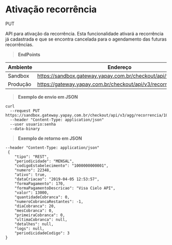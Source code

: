 # Ativação recorrência

<span class="put">PUT</span>

API para ativação da recorrência. Esta funcionalidade ativará a recorrência já cadastrada e que se encontra cancelada para o agendamento das futuras recorrências.


> **EndPoints**

Ambiente | Endereço
-------- | ---------
Sandbox  |https://sandbox.gateway.yapay.com.br/checkout/api/v3/recorrencia
Produção |https://gateway.yapay.com.br/checkout/api/v3/recorrencia


> **Exemplo de envio em JSON**

```curl
curl
  --request PUT https://sandbox.gateway.yapay.com.br/checkout/api/v3/agg/recorrencia/10000000000000/2/ativar
  --header "Content-Type: application/json"
  --user usuario:senha
  --data-binary
```

> **Exemplo de retorno em JSON**

```curl
--header "Content-Type: application/json"
 {
    "tipo": "REST",
    "periodicidade": "MENSAL",
    "codigoEstabelecimento": "1000000000001",
    "numero": 22348,
    "ativo": true,
    "dataCriacao": "2019-04-05 12:53:57",
    "formaPagamento": 170,
    "formaPagamentoDescricao": "Visa Cielo API",
    "valor": 13000,
    "quantidadeCobranca": 0,
    "numeroCobrancaRestantes": -1,
    "diaCobranca": 20,
    "mesCobranca": 0,
    "primeiraCobranca": 0,
    "ultimaCobranca": null,
    "detalhes": null,
    "logs": null,
    "periodicidadeCodigo": 3
}
```
